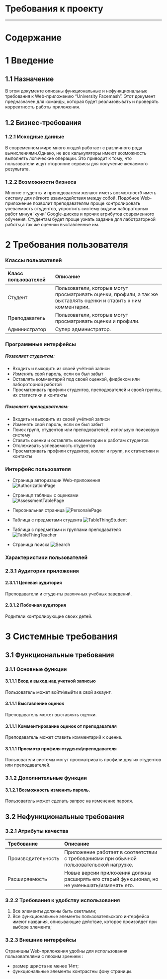 ﻿# Требования к проекту
---
# Содержание

# 1 Введение

## 1.1 Назначение

 В этом документе описаны функциональные и нефункциональные требования к Web-приложению “University Facemash”. Этот документ предназначен для команды, которая будет реализовывать и проверять корректность работы приложения.

## 1.2 Бизнес-требования


### 1.2.1 Исходные данные

В современном мире много людей работает с различного рода вычислениями.Однако, не все калькуляторы имеют возможность выполнять логические операции. Это приводит к тому, что пользователи ищут сторонние сервисы для получение желаемого результата. 


### 1.2.2 Возможности бизнеса

Многие студенты и преподователи желают иметь возможностб иметь систему для лёгкого взаимодействия между собой.
Подобное Web-приложение позволит преподавателям проще контролировать упеваемость студентов, упростить систему выдачи лабораторных работ минуя 'кучи' Google-дисков и прочих атрибутов современного обучения.
Студентам будет проще узнать задание для лаботраторной работы,а так же оценнки выставленные им. 

# 2 Требования пользователя

### Классы пользвателей

| Класс пользователей | Описание |
|:---|:---|
| Студент | Пользователи, которые могут просматривать оценки, профили, а так же выставлять оценки и ставить к ним комментарии. |
| Преподаватель | Пользователи, которые могут просматривать оценки и профили. |
| Администратор | Супер администратор. |

### Программные интерфейсы

#####  Позволяет студентам:
- Входить и выходить из своей учётной записи
- Изменять свой пароль, если он был забыт
- Оставлять комментарий под своей оценкой, фидбеком или лабороторной работой
- Просматривать профили студентов, преподователей и своей группы, их статистики и контакты

##### Позволяет преподавателям:
 - Входить и выходить из своей учётной записи
 - Изменять свой пароль, если он был забыт
 - Поиск групп, студентов или преподователей, использую поисковую систему
 - Ставить оценки и оставлять комментарии к работам студентов
 - Отслеживать успеваемость студентов
 - Просматривать профили студентов, коллег и групп, их статистики и контакты
 
### Интерфейс пользователя

- Страница авторизации Web-приложения <br>
 ![AuthorizationPage](Mockups/Sign_In_Page/Sign_In.png)

- Страницп таблицы с оценками <br>
 ![AssessmentTablePage](Mockups/Sign_In_Page/Table.png)
  
 - Персональная страница 
 ![PersonalePage](Mockups/Sign_In_Page/Profile.png)

 - Таблица с предметами студента
 ![TableThingStudent](Mockups/Sign_In_Page/Objects_for_Student.png)

 - Таблица с предметами и группами преподавателя 
 ![TableThingTeacher](Mockups/Sign_In_Page/Objects_for_Teachers.png)

 - Страница поиска 
 ![Search](Mockups/Sign_In_Page/Founder.png)


### Характеристики пользователей


### 2.3.1 Аудитория приложения

#### 2.3.1.1 Целевая аудитория

Преподаватели и студенты различных учебных заведений.


#### 2.3.1.2 Побочная аудитория

Родители контролирующие своих детей.


# 3 Системные требования


## 3.1 Функциональные требования


### 3.1.1 Основные функции

#### 3.1.1.1 Вход и выход над учетной записью

Пользователь может войти\выйти в свой аккаунт.

#### 3.1.1.1 Выставление оценок

Преподаватель может выставлять оценки.

#### 3.1.1.1 Комментирование оценок от преподавателя

Преподаватель может ставить комментарий к оценке.

#### 3.1.1.1 Просмотр профиля студента\преподавателя

Пользователи системы могут просматривать профили других студентов или преподавателей.

### 3.1.2 Дополнительные функции

#### 3.1.2.1 Возможность изменить пароль.

Пользователь может сделать запрос на изменение пароля.

## 3.2 Нефункциональные требования

### 3.2.1 Атрибуты качества
| Требование | Описание |
|:---|:---|
| Производительность | Приложение работает в соответствии с требованиями при обычной пользовательской нагрузке. |
| Расширяемость | Новые версии приложения должны расширять его старый функционал, но не уменьшать/изменять его. |

### 3.2.2 Требования к удобству использования
1. Все элементы должны быть светлыми;
2. Все функциональные элементы пользовательского интерфейса имеют названия, описывающие действие, которое произойдет при выборе элемента;


### 3.2.3 Внешние интерфейсы
Странициы Web-приложения удобны для использования пользователями с плохим зрением :
  * размер шрифта не менее 14пт;
  * функциональные элементы контрастны фону страницы.
